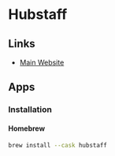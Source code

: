 # Hubstaff

## Links

- [Main Website](https://hubstaff.com)

## Apps

### Installation

#### Homebrew

```sh
brew install --cask hubstaff
```

